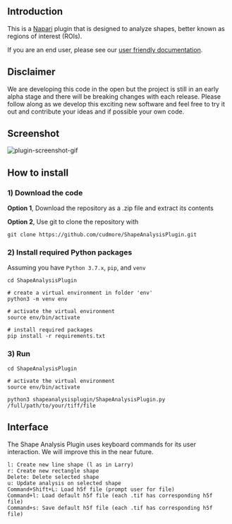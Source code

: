 ## Introduction

This is a [Napari][napari] plugin that is designed to analyze shapes, better known as regions of interest (ROIs).

If you are an end user, please see our [user friendly documentation](http://blog.cudmore.io/ShapeAnalysisPlugin/).

## Disclaimer

We are developing this code in the open but the project is still in an early alpha stage and there will be breaking changes with each release. Please follow along as we develop this exciting new software and feel free to try it out and contribute your ideas and if possible your own code.

## Screenshot

![plugin-screenshot-gif](docs/docs/img/shape-analysis-plugin.gif)


## How to install

### 1) Download the code

**Option 1**, Download the repository as a .zip file and extract its contents

**Option 2**, Use git to clone the repository with

```
git clone https://github.com/cudmore/ShapeAnalysisPlugin.git
```

### 2) Install required Python packages

Assuming you have `Python 3.7.x`, `pip`, and `venv`

```
cd ShapeAnalysisPlugin

# create a virtual environment in folder 'env'
python3 -m venv env

# activate the virtual environment
source env/bin/activate

# install required packages
pip install -r requirements.txt
```

### 3) Run

```
cd ShapeAnalysisPlugin

# activate the virtual environment
source env/bin/activate

python3 shapeanalysisplugin/ShapeAnalysisPlugin.py /full/path/to/your/tiff/file
```

## Interface

The Shape Analysis Plugin uses keyboard commands for its user interaction. We will improve this in the near future.

```
l: Create new line shape (l as in Larry)
r: Create new rectangle shape
Delete: Delete selected shape
u: Update analysis on selected shape
Command+Shift+L: Load h5f file (prompt user for file)
Command+l: Load default h5f file (each .tif has corresponding h5f file)
Command+s: Save default h5f file (each .tif has corresponding h5f file)
```

[napari]: https://napari.org/
[napari github]: https://github.com/napari/napari
[python-multiprocessing]: https://docs.python.org/2/library/multiprocessing.html
[sinoatrial-node]: https://en.wikipedia.org/wiki/Sinoatrial_node
[gcamp]: https://en.wikipedia.org/wiki/GCaMP
[endothelial-cells]: https://en.wikipedia.org/wiki/Endothelium
[czi]: https://chanzuckerberg.com/
